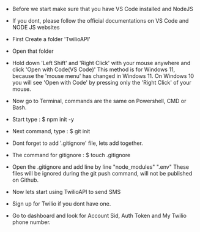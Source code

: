 - Before we start make sure that you have VS Code installed and NodeJS
- If you dont, please follow the official documentations on VS Code and NODE JS websites
- First Create a folder 'TwilioAPI'
- Open that folder
- Hold down 'Left Shift' and 'Right Click' with your mouse anywhere and click 'Open with Code(VS Code)'
This method is for Windows 11, because the 'mouse menu' has changed in Windows 11.
On Windows 10 you will see 'Open with Code' by pressing only the 'Right Click' of your mouse.

- Now go to Terminal, commands are the same on Powershell, CMD or Bash.
- Start type : $ npm init -y
- Next command, type : $ git init
- Dont forget to add '.gitignore' file, lets add together.
- The command for gitignore : $ touch .gitignore
- Open the .gitignore and add line by line
"node_modules"
".env"
These files will be ignored during the git push command, will not be published on Github.

- Now lets start using TwilioAPI to send SMS
- Sign up for Twilio if you dont have one.
- Go to dashboard and look for Account Sid, Auth Token and My Twilio phone number.


